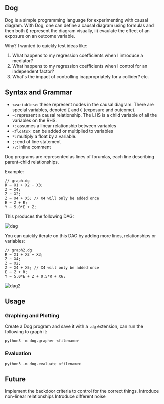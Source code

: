 Dog
------


Dog is a simple programming language for experimenting with causal diagram. With Dog, one can define a causal diagram using formulas and then both i) represent the diagram visually, ii) evaulate the effect of an exposure on an outcome variable. 

Why? I wanted to quickly test ideas like:

1) What happens to my regression coefficients when I introduce a mediator?
2) What happens to my regression coefficients when I control for an independent factor?
3) What's the impact of controlling inappropriately for a collider?
etc.


Syntax and Grammar
----------------------

 - `<variables>`: these represent nodes in the causal diagram. There are  special variables, denoted `E` and `O` (exposure and outcome).
 - `~`: represent a causal relationship. The LHS is a child variable of all the  variables on the RHS.
 - `+`: assumes a linear relationship between variables
 - `<floats>`: can be added or multiplied to variables
 - `*`: multiply a float by a variable.
 - `;`: end of line statement
 - `//`: inline comment

Dog programs are represented as lines of forumlas, each line describing parent-child relationships. 

Example:

```
// graph.dg
R ~ X1 + X2 + X3;
Z ~ X4;
Z ~ X2;
Z ~ X4 + X5; // X4 will only be added once
E ~ Z + R;
Y ~ 5.0*E + Z;
```

This produces the following DAG:

![dag](https://i.imgur.com/wfDongg.png)

You can quickly iterate on this DAG by adding more lines, relationships or variables:

```
// graph2.dg
R ~ X1 + X2 + X3;
Z ~ X4;
Z ~ X2;
Z ~ X4 + X5; // X4 will only be added once
E ~ Z + R;
Y ~ 5.0*E + Z + 0.5*R + X6;
```

![dag2](https://i.imgur.com/Hoy9zGb.png)


Usage
----------

### Graphing and Plotting
Create a Dog program and save it with a `.dg` extension, can run the following to graph it:

`python3 -m dog.grapher <filename>`

### Evaluation
`python3 -m dog.evaluate <filename>`


Future
--------

Implement the backdoor criteria to control for the correct things. 
Introduce non-linear relationships
Introduce different noise